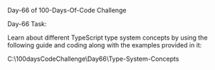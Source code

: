 Day-66 of 100-Days-Of-Code Challenge

Day-66 Task:

Learn about different TypeScript type system concepts by using the following guide and coding along with the examples provided in it:

C:\100daysCodeChallenge\Day66\Type-System-Concepts